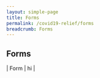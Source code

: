 ```yaml
---
layout: simple-page
title: Forms
permalink: /covid19-relief/forms
breadcrumb: Forms
---
```


Forms
---

| Form  | hi   |
